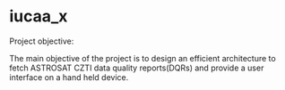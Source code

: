 # iucaa_x

Project objective:

The main objective of the project is to design an efficient architecture to fetch ASTROSAT CZTI data quality reports(DQRs) and provide a user interface on a hand held device.

